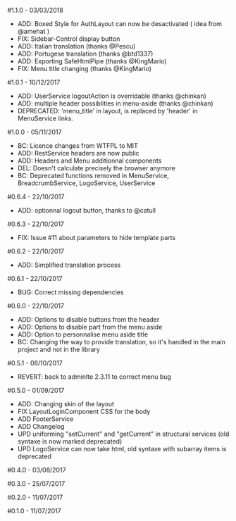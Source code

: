 #1.1.0 - 03/03/2018
- ADD: Boxed Style for AuthLayout can now be desactivated ( idea from @amehat )
- FIX: Sidebar-Control display button
- ADD: Italian translation (thanks @Pescu)
- ADD: Portugese translation (thanks @btd1337)
- ADD: Exporting SafeHtmlPipe (thanks @KingMario)
- FIX: Menu title changing (thanks @KingMario)

#1.0.1 - 10/12/2017
- ADD: UserService logoutAction is overridable (thanks @chinkan)
- ADD: multiple header possiblities in menu-aside (thanks @chinkan)
- DEPRECATED: 'menu_title' in layout, is replaced by 'header' in MenuService links.

#1.0.0 - 05/11/2017
- BC: Licence changes from WTFPL to MIT
- ADD: RestService headers are now public
- ADD: Headers and Menu additionnal components
- DEL: Doesn't calculate precisely the browser anymore
- BC: Deprecated functions removed in MenuService, BreadcrumbService, LogoService, UserService

#0.6.4 - 22/10/2017
- ADD: optionnal logout button, thanks to @catull

#0.6.3 - 22/10/2017
- FIX: Issue #11 about parameters to hide template parts

#0.6.2 - 22/10/2017
- ADD: Simplified translation process

#0.6.1 - 22/10/2017
- BUG: Correct missing dependencies

#0.6.0 - 22/10/2017
- ADD: Options to disable buttons from the header
- ADD: Options to disable part from the menu aside
- ADD: Option to personnalise menu aside title
- BC: Changing the way to provide translation, so it's handled in the main project and not in the library

#0.5.1 - 08/10/2017
- REVERT: back to adminlte 2.3.11 to correct menu bug

#0.5.0 - 01/09/2017
- ADD: Changing skin of the layout
- FIX LayoutLoginComponent CSS for the body
- ADD FooterService
- ADD Changelog
- UPD uniforming "setCurrent" and "getCurrent" in structural services (old syntaxe is now marked deprecated)
- UPD LogoService can now take html, old syntaxe with subarray items is deprecated

#0.4.0 - 03/08/2017

#0.3.0 - 25/07/2017

#0.2.0 - 11/07/2017

#0.1.0 - 11/07/2017
